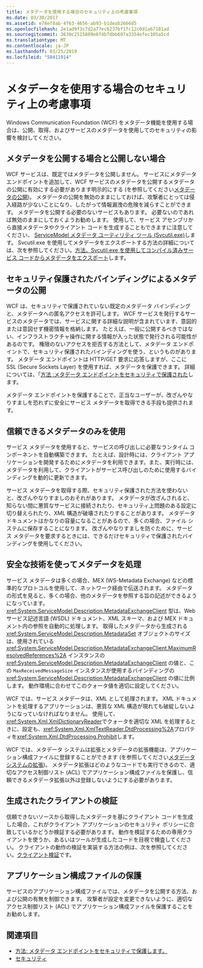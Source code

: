 ```yaml
---
title: メタデータを使用する場合のセキュリティ上の考慮事項
ms.date: 03/30/2017
ms.assetid: e78ef8ab-4f63-4656-ab93-b1deab2666d5
ms.openlocfilehash: 2e1ad9f3c7d2a77ec6237bf1fc12c0d1a67181ad
ms.sourcegitcommit: 3630c2515809e6f4b7dbb697a3354efec105a5cd
ms.translationtype: MT
ms.contentlocale: ja-JP
ms.lasthandoff: 03/25/2019
ms.locfileid: "58411914"
---
```

# <a name="security-considerations-with-metadata"></a>メタデータを使用する場合のセキュリティ上の考慮事項
Windows Communication Foundation (WCF) をメタデータ機能を使用する場合は、公開、取得、およびサービスのメタデータを使用してのセキュリティの影響を検討してください。  
  
## <a name="when-to-publish-metadata"></a>メタデータを公開する場合と公開しない場合  
 WCF サービスは、既定ではメタデータを公開しません。 サービスにメタデータ エンドポイントを追加して、WCF サービスのメタデータを公開するメタデータの公開に有効にする必要があります明示的にする (を参照してください[メタデータの公開](../../../../docs/framework/wcf/feature-details/publishing-metadata.md))。 メタデータの公開を無効のままにしておけば、攻撃者にとっては侵入経路が少ないことになり、したがって情報漏洩の危険を減らすことができます。 メタデータを公開する必要のないサービスもあります。 必要ないのであれば無効のままにしておくようお勧めします。 使用して、サービス アセンブリから直接メタデータやクライアント コードを生成することもできますに注意してください、 [ServiceModel メタデータ ユーティリティ ツール (Svcutil.exe)](../../../../docs/framework/wcf/servicemodel-metadata-utility-tool-svcutil-exe.md)します。 Svcutil.exe を使用してメタデータをエクスポートする方法の詳細については、次を参照してください。[方法。Svcutil.exe を使用してコンパイル済みサービス コードからメタデータをエクスポート](../../../../docs/framework/wcf/feature-details/how-to-use-svcutil-exe-to-export-metadata-from-compiled-service-code.md)します。  
  
## <a name="publishing-metadata-using-a-secure-binding"></a>セキュリティ保護されたバインディングによるメタデータの公開  
 WCF は、セキュリティで保護されていない既定のメタデータ バインディングと、メタデータへの匿名アクセスを許可します。 WCF サービスを発行するサービスのメタデータでは、サービスに関する詳細な説明が含まれています、意図的または意図せず機密情報を格納します。 たとえば、一般に公開するべきではない、インフラストラクチャ操作に関する情報が入った状態で発行される可能性があるのです。 権限のないアクセスを拒否する方法として、メタデータ エンドポイントで、セキュリティ保護されたバインディングを使う、というものがあります。 メタデータ エンドポイントは HTTP/GET 要求に応答しますが、ここに SSL (Secure Sockets Layer) を使用すれば、メタデータを保護できます。 詳細については、「[方法 :メタデータ エンドポイントをセキュリティで保護された](../../../../docs/framework/wcf/feature-details/how-to-secure-metadata-endpoints.md)します。  
  
 メタデータ エンドポイントを保護することで、正当なユーザーが、改ざんやなりすましを恐れずに安全にサービス メタデータを取得できる手段も提供されます。  
  
## <a name="using-only-trusted-metadata"></a>信頼できるメタデータのみを使用  
 サービス メタデータを使用すると、サービスの呼び出しに必要なランタイム コンポーネントを自動構築できます。 たとえば、設計時には、クライアント アプリケーションを開発するためにメタデータを利用できます。また、実行時には、メタデータを利用して、クライアントがサービス呼び出しのために使用するバインディングを動的に更新できます。  
  
 サービス メタデータを取得する際、セキュリティ保護された方法を使わないと、改ざんやなりすましのおそれがあります。 メタデータが改ざんされると、知らない間に悪質なサービスに接続されたり、セキュリティ上問題のある設定に切り替えられたり、XML 構造が破壊されたりすることがあります。 メタデータ ドキュメントはかなりの容量になることがあるので、多くの場合、ファイル システムに保存することになります。 改ざんやなりすましを防ぐために、サービス メタデータを要求するときには、できるだけセキュリティで保護されたバインディングを使用してください。  
  
## <a name="using-safe-techniques-for-processing-metadata"></a>安全な技術を使ってメタデータを処理  
 サービス メタデータは多くの場合、MEX (WS-Metadata Exchange) などの標準的なプロトコルを使用して、ネットワーク経由で伝送されます。 メタデータの形式を見ると、多くの場合、他のメタデータを参照する旨の記述ができるようになっています。 
  <xref:System.ServiceModel.Description.MetadataExchangeClient> 型は、Web サービス記述言語 (WSDL) ドキュメント、XML スキーマ、および MEX ドキュメント内の参照を自動的に処理します。 取得したメタデータから生成される <xref:System.ServiceModel.Description.MetadataSet> オブジェクトのサイズは、使用されている <xref:System.ServiceModel.Description.MetadataExchangeClient.MaximumResolvedReferences%2A> インスタンスの <xref:System.ServiceModel.Description.MetadataExchangeClient> の値と、この `MaxReceivedMessageSize` インスタンスが使用するバインディングの <xref:System.ServiceModel.Description.MetadataExchangeClient> の値に比例します。 動作環境に合わせてこのクォータ値を適切に設定してください。  
  
 WCF では、サービス メタデータは、XML として処理されます。 XML ドキュメントを処理するアプリケーションは、悪質な XML 構造が現れても破綻しないようになっていなければなりません。 使用して、<xref:System.Xml.XmlDictionaryReader>でクォータを適切な XML を処理するときに、設定も、<xref:System.Xml.XmlTextReader.DtdProcessing%2A>プロパティを<xref:System.Xml.DtdProcessing.Prohibit>します。  
  
 WCF では、メタデータ システムは拡張とメタデータの拡張機能は、アプリケーション構成ファイルに登録することができます (を参照してください[メタデータ システムの拡張](../../../../docs/framework/wcf/extending/extending-the-metadata-system.md))。 メタデータ拡張はどのようなコードでも実行できるので、適切なアクセス制御リスト (ACL) でアプリケーション構成ファイルを保護し、信頼できるメタデータ拡張以外は登録しないようにする必要があります。  
  
## <a name="validating-generated-clients"></a>生成されたクライアントの検証  
 信頼できないソースから取得したメタデータを基にクライアント コードを生成した場合、これがクライアント アプリケーションのセキュリティ ポリシーに合致しているかどうか検証する必要があります。 動作を検証するための専用クライアントを使うか、あるいはツールが生成したコードを目視で検査してください。 クライアントの動作の検証を実装する方法の例は、次を参照してください。[クライアント検証](../../../../docs/framework/wcf/samples/client-validation.md)です。  
  
## <a name="protecting-application-configuration-files"></a>アプリケーション構成ファイルの保護  
 サービスのアプリケーション構成ファイルでは、メタデータを公開する方法、および公開の有無を制御できます。 攻撃者が設定を変更できないように、適切なアクセス制御リスト (ACL) でアプリケーション構成ファイルを保護することをお勧めします。  
  
## <a name="see-also"></a>関連項目
- [方法: メタデータ エンドポイントをセキュリティで保護します。](../../../../docs/framework/wcf/feature-details/how-to-secure-metadata-endpoints.md)
- [セキュリティ](../../../../docs/framework/wcf/feature-details/security.md)
